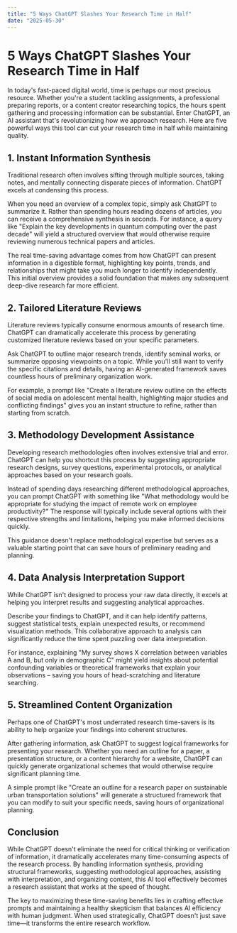```yaml
---
title: "5 Ways ChatGPT Slashes Your Research Time in Half"
date: "2025-05-30"
---
```


# 5 Ways ChatGPT Slashes Your Research Time in Half

In today's fast-paced digital world, time is perhaps our most precious resource. Whether you're a student tackling assignments, a professional preparing reports, or a content creator researching topics, the hours spent gathering and processing information can be substantial. Enter ChatGPT, an AI assistant that's revolutionizing how we approach research. Here are five powerful ways this tool can cut your research time in half while maintaining quality.

## 1. Instant Information Synthesis

Traditional research often involves sifting through multiple sources, taking notes, and mentally connecting disparate pieces of information. ChatGPT excels at condensing this process.

When you need an overview of a complex topic, simply ask ChatGPT to summarize it. Rather than spending hours reading dozens of articles, you can receive a comprehensive synthesis in seconds. For instance, a query like "Explain the key developments in quantum computing over the past decade" will yield a structured overview that would otherwise require reviewing numerous technical papers and articles.

The real time-saving advantage comes from how ChatGPT can present information in a digestible format, highlighting key points, trends, and relationships that might take you much longer to identify independently. This initial overview provides a solid foundation that makes any subsequent deep-dive research far more efficient.

## 2. Tailored Literature Reviews

Literature reviews typically consume enormous amounts of research time. ChatGPT can dramatically accelerate this process by generating customized literature reviews based on your specific parameters.

Ask ChatGPT to outline major research trends, identify seminal works, or summarize opposing viewpoints on a topic. While you'll still want to verify the specific citations and details, having an AI-generated framework saves countless hours of preliminary organization work.

For example, a prompt like "Create a literature review outline on the effects of social media on adolescent mental health, highlighting major studies and conflicting findings" gives you an instant structure to refine, rather than starting from scratch.

## 3. Methodology Development Assistance

Developing research methodologies often involves extensive trial and error. ChatGPT can help you shortcut this process by suggesting appropriate research designs, survey questions, experimental protocols, or analytical approaches based on your research goals.

Instead of spending days researching different methodological approaches, you can prompt ChatGPT with something like "What methodology would be appropriate for studying the impact of remote work on employee productivity?" The response will typically include several options with their respective strengths and limitations, helping you make informed decisions quickly.

This guidance doesn't replace methodological expertise but serves as a valuable starting point that can save hours of preliminary reading and planning.

## 4. Data Analysis Interpretation Support

While ChatGPT isn't designed to process your raw data directly, it excels at helping you interpret results and suggesting analytical approaches.

Describe your findings to ChatGPT, and it can help identify patterns, suggest statistical tests, explain unexpected results, or recommend visualization methods. This collaborative approach to analysis can significantly reduce the time spent puzzling over data interpretation.

For instance, explaining "My survey shows X correlation between variables A and B, but only in demographic C" might yield insights about potential confounding variables or theoretical frameworks that explain your observations – saving you hours of head-scratching and literature searching.

## 5. Streamlined Content Organization

Perhaps one of ChatGPT's most underrated research time-savers is its ability to help organize your findings into coherent structures.

After gathering information, ask ChatGPT to suggest logical frameworks for presenting your research. Whether you need an outline for a paper, a presentation structure, or a content hierarchy for a website, ChatGPT can quickly generate organizational schemes that would otherwise require significant planning time.

A simple prompt like "Create an outline for a research paper on sustainable urban transportation solutions" will generate a structured framework that you can modify to suit your specific needs, saving hours of organizational planning.

## Conclusion

While ChatGPT doesn't eliminate the need for critical thinking or verification of information, it dramatically accelerates many time-consuming aspects of the research process. By handling information synthesis, providing structural frameworks, suggesting methodological approaches, assisting with interpretation, and organizing content, this AI tool effectively becomes a research assistant that works at the speed of thought.

The key to maximizing these time-saving benefits lies in crafting effective prompts and maintaining a healthy skepticism that balances AI efficiency with human judgment. When used strategically, ChatGPT doesn't just save time—it transforms the entire research workflow.